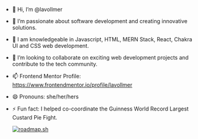 - 👋 Hi, I’m @lavollmer
- 👀 I’m passionate about software development and creating innovative solutions.
- 🌱 I am knowledgeable in Javascript, HTML, MERN Stack, React, Chakra UI and CSS web development.
- 💞️ I’m looking to collaborate on exciting web development projects and contribute to the tech community.
- 📫 Frontend Mentor Profile: https://www.frontendmentor.io/profile/lavollmer
- 😄 Pronouns: she/her/hers
- ⚡ Fun fact: I helped co-coordinate the Guinness World Record Largest Custard Pie Fight.

  
  [![roadmap.sh](https://roadmap.sh/card/tall/66b12542c3e10bac25246fda?variant=dark)](https://roadmap.sh)

<!---
lavollmer/lavollmer is a ✨ special ✨ repository because its `README.md` (this file) appears on your GitHub profile.
You can click the Preview link to take a look at your changes.
--->
